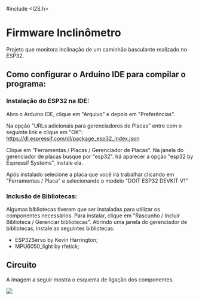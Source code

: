 #include <I2S.h>

# Firmware Inclinômetro

Projeto que monitora inclinação de um caminhão basculante realizado no ESP32.

## Como configurar o Arduino IDE para compilar o programa:

### Instalação do ESP32 na IDE:

Abra o Arduino IDE, clique em "Arquivo" e depois em "Preferências".

Na opção "URLs adicionais para gerenciadores de Placas" entre com o seguinte link e clique em "OK": 
https://dl.espressif.com/dl/package_esp32_index.json

Clique em "Ferramentas / Placas / Gerenciador de Placas". Na janela do gerenciador de placas busque por "esp32".
Irá aparecer a opção "esp32 by Espressif Systems", instale ela.

Após instalado selecione a placa que você irá trabalhar clicando em "Ferramentas / Placa" e selecionando o modelo "DOIT ESP32 DEVKIT V1"

### Inclusão de Bibliotecas:

Algumas bibliotecas tiveram que ser instaladas para utilizar os componentes necessários. Para instalar, clique em "Rascunho / Incluir Biblioteca / Gerenciar bibliotecas".
Abrindo uma janela do gerenciador de bibliotecas, instale as seguintes bibliotecas:

- ESP32Servo by Kevin Harrington;
- MPU6050_light by rfetick;

## Circuito

A imagem a seguir mostra o esquema de ligação dos componentes.

<img src="/assets/Circuito_inclinometro.png">